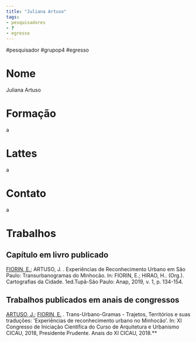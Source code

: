 ```yaml
---
title: "Juliana Artuso"
tags: 
- pesquisadores
- ?
- egresso
---
```


#pesquisador #grupop4 #egresso 

# Nome
Juliana Artuso
# Formação
a
# Lattes
a
# Contato
a
# Trabalhos

## Capítulo em livro publicado

[FIORIN, E.](http://lattes.cnpq.br/5599203800231511); ARTUSO, J. . Experiências de Reconhecimento Urbano em São Paulo: Transurbanogramas do Minhocão. In: FIORIN, E.; HIRAO, H.. (Org.). Cartografias da Cidade. 1ed.Tupã-São Paulo: Anap, 2019, v. 1, p. 134-154.

## Trabalhos publicados em anais de congressos

[ARTUSO, J.](http://lattes.cnpq.br/9860093314995862); [FIORIN, E.](http://lattes.cnpq.br/5599203800231511) . Trans-Urbano-Gramas - Trajetos, Territórios e suas traduções: 'Experiências de reconhecimento urbano no Minhocão'. In: XI Congresso de Iniciação Científica do Curso de Arquitetura e Urbanismo CICAU, 2018, Presidente Prudente. Anais do XI CICAU, 2018.**